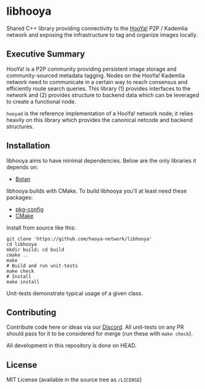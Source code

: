libhooya
========

Shared C++ library providing connectivity to the [HooYa!](https://hooya.org) P2P
/ Kademlia network and exposing the infrastructure to tag and organize images
locally.

Executive Summary
-----------------

HooYa! is a P2P community providing persistent image storage and
community-sourced metadata tagging. Nodes on the HooYa! Kademlia network need to
communicate in a certain way to reach consensus and efficiently route search
queries. This library (1) provides interfaces to the network and (2) provides
structure to backend data which can be leveraged to create a functional node.

`hooyad` is the reference implementation of a HooYa! network node; it relies
heavily on this library which provides the canonical netcode and backend
structures.

Installation
------------

libhooya aims to have minimal dependencies. Below are the only libraries it
depends on:

- [Botan](https://botan.randombit.net/)

libhooya builds with CMake. To build libhooya you'll at least need these
packages:

- [pkg-config](https://www.freedesktop.org/wiki/Software/pkg-config/)
- [CMake](https://cmake.org)

Install from source like this:

```
git clone 'https://github.com/hooya-network/libhooya'
cd libhooya
mkdir build; cd build
cmake ..
make
# Build and run unit-tests
make check
# Install
make install
```

Unit-tests demonstrate typical usage of a given class.

Contributing
------------

Contribute code here or ideas via our [Discord](https://discord.gg/yFPqv8ZNNe).
All unit-tests on any PR should pass for it to be considered for merge (run
these with `make check`).

All development in this repository is done on HEAD.

License
-------

MIT License (available in the source tree as `/LICENSE`)
